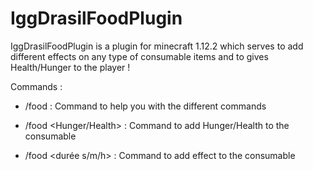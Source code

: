 # IggDrasilFoodPlugin
IggDrasilFoodPlugin is a plugin for minecraft 1.12.2 which serves to add different effects on any type of consumable items and to gives Health/Hunger to the player !


Commands : 

-  /food : Command to help you with the different commands

-  /food <ligne> <Hunger/Health> <valeur> <couleur> : Command to add Hunger/Health to the consumable
-  /food  <ligne> <effet> <Niv effet> <durée s/m/h> <couleur> : Command to add effect to the consumable
  
